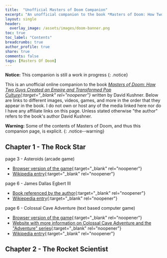 ```yaml
---
title:  "Unofficial Masters of Doom Companion"
excerpt: "An unofficial companion to the book *Masters of Doom: How Two Guys Created an Empire and Transformed Pop Culture*  by David Kushner."
layout: single
header:
  overlay_image: /assets/images/doom-banner.png
toc: true
toc_label: "Contents"
breadcrumbs: true
author_profile: true
share: true
comments: false
tags: [Masters Of Doom]
---
```


**Notice:** This companion is still a work in progress
{: .notice}

This is an unofficial online companion to the book *[Masters of Doom: How Two Guys Created an Empire and Transformed Pop Culture](https://www.amazon.com/Masters-Doom-Created-Transformed-Culture/dp/0812972155){:target="_blank" rel="noopener"}* written by David Kushner. Below are links to different images, videos, games, and more in the order that they appear in the book. I do not own or host any of the media linked here nor do I have any affiliate links on this page. Unless stated otherwise "the author" refers to the book's author David Kushner.

**Warning:** Some of the contents of Masters of Doom, and thus this companion page, is explicit.
{: .notice--warning}

## Chapter 1 - The Rock Star
page 3 - Asteroids (arcade game)
  - [Browser version of the game](https://freeasteroids.org/){:target="_blank" rel="noopener"}
  - [Wikipedia entry](https://en.wikipedia.org/wiki/Asteroids_(video_game)){:target="_blank" rel="noopener"}

page 6 - James Dallas Egbert III
  - [Book referenced by the author](https://www.amazon.com/Dungeon-Master-Disappearance-Dallas-Egbert/dp/0395355362){:target="_blank" rel="noopener"}
  - [Wikiepedia entry](https://en.wikipedia.org/wiki/James_Dallas_Egbert_III){:target="_blank" rel="noopener"}

page 6 - Colossal Cave Adventure (text based computer game)
  - [Browser version of the game](http://rickadams.org/adventure/advent/){:target="_blank" rel="noopener"}
  - [Website with more information on Colossal Cave Adventure and the "Adventure" series](https://rickadams.org/adventure/){:target="_blank" rel="noopener"}
  - [Wikipedia entry](https://en.wikipedia.org/wiki/Colossal_Cave_Adventure){:target="_blank" rel="noopener"}

## Chapter 2 - The Rocket Scientist
